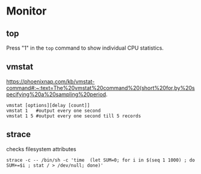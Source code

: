 # Monitor

## top
Press "1" in the `top` command to show individual CPU statistics.

## vmstat
https://phoenixnap.com/kb/vmstat-command#:~:text=The%20vmstat%20command%20(short%20for,by%20specifying%20a%20sampling%20period.
```
vmstat [options][delay [count]]
vmstat 1   #output every one second
vmstat 1 5 #output every one second till 5 records
```

## strace
checks filesystem attributes
```
strace -c -- /bin/sh -c 'time  (let SUM=0; for i in $(seq 1 1000) ; do SUM+=$i ; stat / > /dev/null; done)'
```

